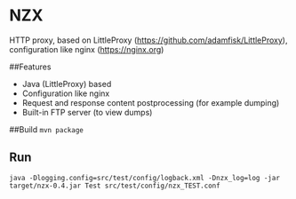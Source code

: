 # NZX
HTTP proxy, based on LittleProxy (https://github.com/adamfisk/LittleProxy), configuration like nginx (https://nginx.org)

##Features
* Java (LittleProxy) based
* Configuration like nginx 
* Request and response content postprocessing (for example dumping)
* Built-in FTP server (to view dumps)

##Build
``mvn package``

## Run
``java -Dlogging.config=src/test/config/logback.xml -Dnzx_log=log -jar target/nzx-0.4.jar Test src/test/config/nzx_TEST.conf``
